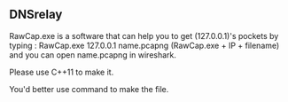 ## DNSrelay

RawCap.exe is a software that can help you to get (127.0.0.1)'s pockets 
by typing :   RawCap.exe 127.0.0.1 name.pcapng
              (RawCap.exe + IP + filename)
and you can open name.pcapng in wireshark.

Please use C++11 to make it.

You'd better use command to make the file.
